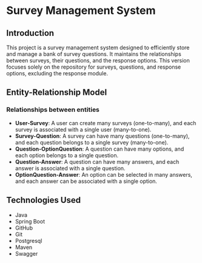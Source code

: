 # Survey Management System

## Introduction

This project is a survey management system designed to efficiently store and manage a bank of survey questions. It maintains the relationships between surveys, their questions, and the response options. This version focuses solely on the repository for surveys, questions, and response options, excluding the response module.

## Entity-Relationship Model

### Relationships between entities

- **User-Survey**: A user can create many surveys (one-to-many), and each survey is associated with a single user (many-to-one).
- **Survey-Question**: A survey can have many questions (one-to-many), and each question belongs to a single survey (many-to-one).
- **Question-OptionQuestion**: A question can have many options, and each option belongs to a single question.
- **Question-Answer**: A question can have many answers, and each answer is associated with a single question.
- **OptionQuestion-Answer**: An option can be selected in many answers, and each answer can be associated with a single option.

## Technologies Used

- Java
- Spring Boot
- GitHub
- Git
- Postgresql
- Maven
- Swagger